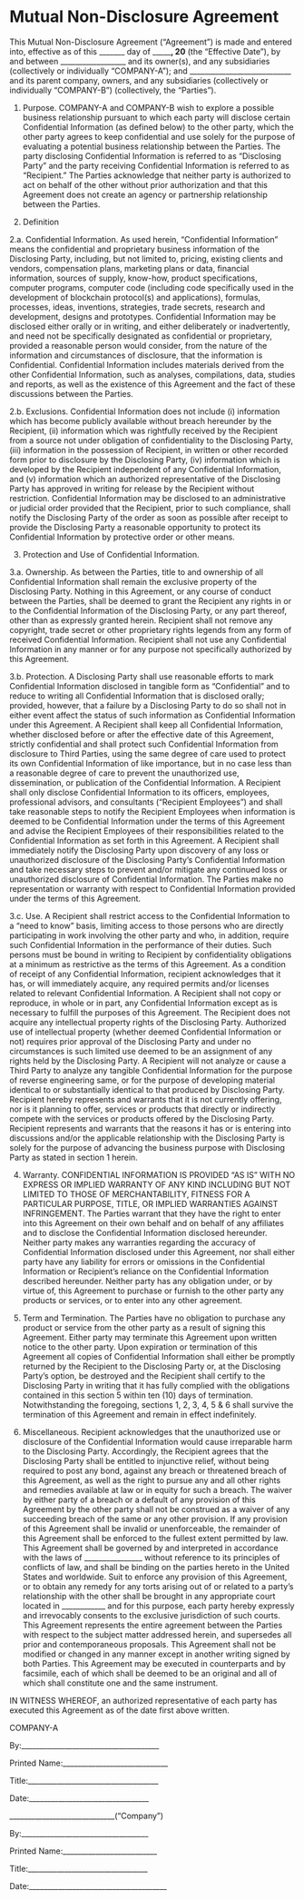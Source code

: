 # Mutual Non-Disclosure Agreement

This Mutual Non-Disclosure Agreement (“Agreement”) is made and entered into, effective as of this _______ day of _________, 20____ (the “Effective Date”), by and between __________________ and its owner(s), and any subsidiaries (collectively or individually “COMPANY-A”); and ____________________________ and its parent company, owners, and any subsidiaries (collectively or individually “COMPANY-B”) (collectively, the “Parties”).

 
1. Purpose.  COMPANY-A and COMPANY-B wish to explore a possible business relationship pursuant to which each party will disclose certain Confidential Information (as defined below) to the other party, which the other party agrees to keep confidential and use solely for the purpose of evaluating a potential business relationship between the Parties. The party disclosing Confidential Information is referred to as “Disclosing Party” and the party receiving Confidential Information is referred to as “Recipient.” The Parties acknowledge that neither party is authorized to act on behalf of the other without  prior authorization and that  this Agreement does not create an agency or partnership relationship between the Parties.

2.  Definition

2.a. Confidential Information.  As used herein, “Confidential Information” means the confidential and proprietary business information of the Disclosing Party, including, but not limited to, pricing, existing clients and vendors, compensation plans, marketing plans or data, financial information, sources of supply, know-how, product specifications, computer programs, computer code (including code specifically used in the development of blockchain protocol(s) and applications), formulas, processes, ideas, inventions, strategies, trade secrets, research and development, designs and prototypes. Confidential Information may be disclosed either orally or in writing, and either deliberately or inadvertently, and need not be specifically designated as confidential or proprietary, provided a reasonable person would consider, from the nature of the information and circumstances of disclosure, that the information is Confidential.  Confidential Information includes materials derived from the other Confidential Information, such as analyses, compilations, data, studies and reports, as well as the existence of this Agreement and the fact of these discussions between the Parties.

2.b. Exclusions.  Confidential Information does not include (i) information which has become publicly available without breach hereunder by the Recipient, (ii) information which was rightfully received by the Recipient from a source not under obligation of confidentiality to the Disclosing Party, (iii) information in the possession of Recipient, in written or other recorded form prior to disclosure by the Disclosing Party, (iv) information which is developed by the Recipient independent of any Confidential Information, and (v) information which an authorized representative of the Disclosing Party has approved in writing for release by the Recipient without restriction. Confidential Information may be disclosed to an administrative or judicial order provided that the Recipient, prior to such compliance, shall notify the Disclosing Party of the order as soon as possible after receipt to provide the Disclosing Party a reasonable opportunity to protect its Confidential Information by protective order or other means.

3.  Protection and Use of Confidential Information.  

3.a.  Ownership.  As between the Parties, title to and ownership of all Confidential Information shall remain the exclusive property of the Disclosing Party.  Nothing in this Agreement, or any course of conduct between the Parties, shall be deemed to grant the Recipient any rights in or to the Confidential Information of the Disclosing Party, or any part thereof, other than as expressly granted herein.  Recipient shall not remove any copyright, trade secret or other proprietary rights legends from any form of received Confidential Information. Recipient shall not use any Confidential Information in any manner or for any purpose not specifically authorized by this Agreement.

3.b. Protection.  A Disclosing Party shall use reasonable efforts to mark Confidential Information disclosed in tangible form as “Confidential” and to reduce to writing all Confidential Information that is disclosed orally; provided, however, that a failure by a Disclosing Party to do so shall not in either event affect the status of such information as Confidential Information under this Agreement. A Recipient shall keep all Confidential Information, whether disclosed before or after the effective date of this Agreement, strictly confidential and shall protect such Confidential Information from disclosure to Third Parties, using the same degree of care used to protect its own Confidential Information of like importance, but in no case less than a reasonable degree of care to prevent the unauthorized use, dissemination, or publication of the Confidential Information. A Recipient shall only disclose Confidential Information to its officers, employees, professional advisors, and consultants (“Recipient Employees”) and shall take reasonable steps to notify the Recipient Employees when information is deemed to be Confidential Information under the terms of this Agreement and advise the Recipient Employees of their responsibilities related to the Confidential Information as set forth in this Agreement.  A Recipient shall immediately notify the Disclosing Party upon discovery of any loss or unauthorized disclosure of the Disclosing Party’s Confidential Information and take necessary steps to prevent and/or mitigate any continued loss or unauthorized disclosure of Confidential Information.  The Parties make no representation or warranty with respect to Confidential Information provided under the terms of this Agreement. 

3.c. Use.  A Recipient shall restrict access to the Confidential Information to a “need to know” basis, limiting access to those persons who are directly participating in work involving the other party and who, in addition, require such Confidential Information in the performance of their duties.  Such persons must be bound in writing to Recipient by confidentiality obligations at a minimum as restrictive as the terms of this Agreement.  As a condition of receipt of any Confidential Information, recipient acknowledges that it has, or will immediately acquire, any required permits and/or licenses related to relevant Confidential Information. A Recipient shall not copy or reproduce, in whole or in part, any Confidential Information except as is necessary to fulfill the purposes of this Agreement.  The Recipient does not acquire any intellectual property rights of the Disclosing Party. Authorized use of intellectual property (whether deemed Confidential Information or not) requires prior approval of the Disclosing Party and under no circumstances is such limited use deemed to be an assignment of any rights held by the Disclosing Party.  A Recipient will not analyze or cause a Third Party to analyze any tangible Confidential Information for the purpose of reverse engineering same, or for the purpose of developing material identical to or substantially identical to that produced by Disclosing Party.  Recipient hereby represents and warrants that it is not currently offering, nor is it planning to offer, services or products that directly or indirectly compete with the services or products offered by the Disclosing Party. Recipient represents and warrants that the reasons it has or is entering into discussions and/or the applicable relationship with the Disclosing Party is solely for the purpose of advancing the business purpose with Disclosing Party as stated in section 1 herein.

4.  Warranty. CONFIDENTIAL INFORMATION IS PROVIDED “AS IS” WITH NO EXPRESS OR IMPLIED WARRANTY OF ANY KIND INCLUDING BUT NOT LIMITED TO THOSE OF MERCHANTABILITY, FITNESS FOR A PARTICULAR PURPOSE, TITLE, OR IMPLIED WARRANTIES AGAINST INFRINGEMENT.  The Parties warrant that they have the right to enter into this Agreement on their own behalf and on behalf of any affiliates and to disclose the Confidential Information disclosed hereunder.  Neither party makes any warranties regarding the accuracy of Confidential Information disclosed under this Agreement, nor shall either party have any liability for errors or omissions in the Confidential Information or Recipient’s reliance on the Confidential Information described hereunder.  Neither party has any obligation under, or by virtue of, this Agreement to purchase or furnish to the other party any products or services, or to enter into any other agreement.  

5. Term and Termination.  The Parties have no obligation to purchase any product or service from the other party as a result of signing this Agreement. Either party may terminate this Agreement upon written notice to the other party.  Upon expiration or termination of this Agreement all copies of Confidential Information shall either be promptly returned by the Recipient to the Disclosing Party or, at the Disclosing Party’s option, be destroyed and the Recipient shall certify to the Disclosing Party in writing that it has fully complied with the obligations contained in this section 5 within ten (10) days of termination. Notwithstanding the foregoing, sections 1, 2, 3, 4, 5 & 6 shall survive the termination of this Agreement and remain in effect indefinitely.

6. Miscellaneous.  Recipient acknowledges that the unauthorized use or disclosure of the Confidential Information would cause irreparable harm to the Disclosing Party.  Accordingly, the Recipient agrees that the Disclosing Party shall be entitled to injunctive relief, without being required to post any bond, against any breach or threatened breach of this Agreement, as well as the right to pursue any and all other rights and remedies available at law or in equity for such a breach. The waiver by either party of a breach or a default of any provision of this Agreement by the other party shall not be construed as a waiver of any succeeding breach of the same or any other provision. If any provision of this Agreement shall be invalid or unenforceable, the remainder of this Agreement shall be enforced to the fullest extent permitted by law.  This Agreement shall be governed by and interpreted in accordance with the laws of ________________ without reference to its principles of conflicts of law, and shall be binding on the parties hereto in the United States and worldwide. Suit to enforce any provision of this Agreement, or to obtain any remedy for any torts arising out of or related to a party’s relationship with the other shall be brought in any appropriate court located in ____________ and for this purpose, each party hereby expressly and irrevocably consents to the exclusive jurisdiction of such courts. This Agreement represents the entire agreement between the Parties with respect to the subject matter addressed herein, and supersedes all prior and contemporaneous proposals. This Agreement shall not be modified or changed in any manner except in another writing signed by both Parties. This Agreement may be executed in counterparts and by facsimile, each of which shall be deemed to be an original and all of which shall constitute one and the same instrument.

IN WITNESS WHEREOF, an authorized representative of each party has executed this Agreement as of the date first above written.

COMPANY-A

By:______________________________________


Printed Name:_____________________________


Title:____________________________________

Date:_________________________________



_____________________________(“Company”)


By:___________________________________


Printed Name:__________________________

Title:_________________________________

Date:______________________________________
